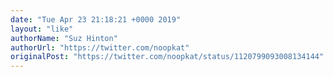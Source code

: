 ```yaml
---
date: "Tue Apr 23 21:18:21 +0000 2019"
layout: "like"
authorName: "Suz Hinton"
authorUrl: "https://twitter.com/noopkat"
originalPost: "https://twitter.com/noopkat/status/1120799093008134144"
---
```

